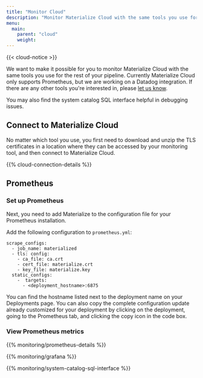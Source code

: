 ```yaml
---
title: "Monitor Cloud"
description: "Monitor Materialize Cloud with the same tools you use for the rest of your pipeline."
menu:
  main:
    parent: "cloud"
    weight:
---
```


{{< cloud-notice >}}

We want to make it possible for you to monitor Materialize Cloud with the same tools you use for the rest of your pipeline. Currently Materialize Cloud only supports Prometheus, but we are working on a Datadog integration. If there are any other tools you're interested in, please [let us know](https://materialize.com/s/chat).

You may also find the system catalog SQL interface helpful in debugging issues.

## Connect to Materialize Cloud

No matter which tool you use, you first need to download and unzip the TLS certificates in a location where they can be accessed by your monitoring tool, and then connect to Materialize Cloud.

{{% cloud-connection-details %}}

## Prometheus
### Set up Prometheus

Next, you need to add Materialize to the configuration file for your Prometheus installation.

Add the following configuration to `prometheus.yml`:

```
scrape_configs:
  - job_name: materialized
  - tls: config:
    - ca_file: ca.crt
    - cert_file: materialize.crt
    - key_file: materialize.key
  static_configs:
    -  targets:
      - <deployment_hostname>:6875
```
You can find the hostname listed next to the deployment name on your Deployments page. You can also copy the complete configuration update already customized for your deployment by clicking on the deployment, going to the Prometheus tab, and clicking the copy icon in the code box.

### View Prometheus metrics

{{% monitoring/prometheus-details %}}

{{% monitoring/grafana %}}

{{% monitoring/system-catalog-sql-interface %}}
